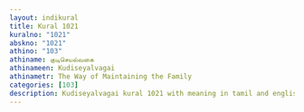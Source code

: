 ```yaml
---
layout: indikural
title: Kural 1021
kuralno: "1021"
abskno: "1021"
athino: "103"
athiname: குடிசெயல்வகை
athinameen: Kudiseyalvagai
athinametr: The Way of Maintaining the Family
categories: [103]
description: Kudiseyalvagai kural 1021 with meaning in tamil and english 
---
```


